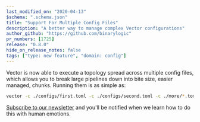 ```yaml
---
last_modified_on: "2020-04-13"
$schema: ".schema.json"
title: "Support For Multiple Config Files"
description: "A better way to manage complex Vector configurations"
author_github: "https://github.com/binarylogic"
pr_numbers: [1725]
release: "0.8.0"
hide_on_release_notes: false
tags: ["type: new feature", "domain: config"]
---
```


Vector is now able to execute a topology spread across multiple config files,
which allows you to break large pipelines down into bite size, easier managed,
chunks. Running them is as simple as:

```bash
vector -c ./configs/first.toml -c ./configs/second.toml -c ./more/*.toml
```

[Subscribe to our newsletter][pages.community] and you'll be notified when we
learn how to do this with human emotions.

[pages.community]: /community/
